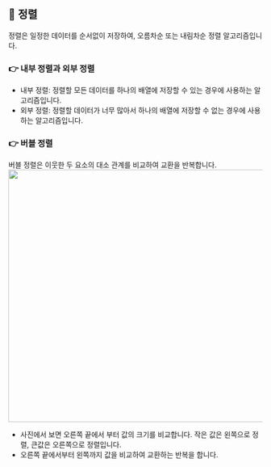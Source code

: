 ## 📌 정렬
정렬은 일정한 데이터를 순서없이 저장하여, 오름차순 또는 내림차순 정렬 알고리즘입니다.

### 👉 내부 정렬과 외부 정렬
+ 내부 정렬: 정렬할 모든 데이터를 하나의 배열에 저장할 수 있는 경우에 사용하는 알고리즘입니다.
+ 외부 정렬: 정렬할 데이터가 너무 많아서 하나의 배열에 저장할 수 없는 경우에 사용하는 알고리즘입니다.

### 👉 버블 정렬
버블 정렬은 이웃한 두 요소의 대소 관계를 비교하여 교환을 반복합니다.
</br>
<img src="https://user-images.githubusercontent.com/58936137/178909026-e20bdaf9-c034-46b2-a1c5-1813cc1a4424.png" width="600px" height="500px">
+ 사진에서 보면 오른쪽 끝에서 부터 값의 크기를 비교합니다. 작은 값은 왼쪽으로 정렬, 큰값은 오른쪽으로 정렬입니다.
+ 오른쪽 끝에서부터 왼쪽까지 값을 비교하여 교환하는 반복을 합니다.

